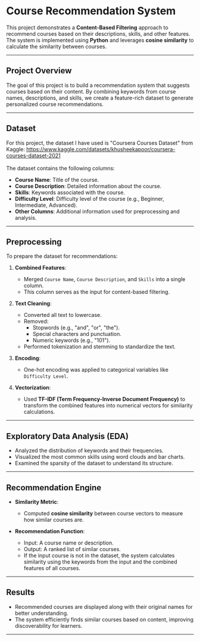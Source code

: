 # Course Recommendation System

This project demonstrates a **Content-Based Filtering** approach to recommend courses based on their descriptions, skills, and other features. The system is implemented using **Python** and leverages **cosine similarity** to calculate the similarity between courses.

---

## Project Overview

The goal of this project is to build a recommendation system that suggests courses based on their content. By combining keywords from course names, descriptions, and skills, we create a feature-rich dataset to generate personalized course recommendations.

---

## Dataset

For this project, the dataset I have used is "Coursera Courses Dataset" from Kaggle: https://www.kaggle.com/datasets/khusheekapoor/coursera-courses-dataset-2021 <br/><br/>
The dataset contains the following columns:
- **Course Name**: Title of the course.
- **Course Description**: Detailed information about the course.
- **Skills**: Keywords associated with the course.
- **Difficulty Level**: Difficulty level of the course (e.g., Beginner, Intermediate, Advanced).
- **Other Columns**: Additional information used for preprocessing and analysis.

---

## Preprocessing

To prepare the dataset for recommendations:
1. **Combined Features**:
   - Merged `Course Name`, `Course Description`, and `Skills` into a single column.
   - This column serves as the input for content-based filtering.

2. **Text Cleaning**:
   - Converted all text to lowercase.
   - Removed:
     - Stopwords (e.g., "and", "or", "the").
     - Special characters and punctuation.
     - Numeric keywords (e.g., "101").
   - Performed tokenization and stemming to standardize the text.

3. **Encoding**:
   - One-hot encoding was applied to categorical variables like `Difficulty Level`.

4. **Vectorization**:
   - Used **TF-IDF (Term Frequency-Inverse Document Frequency)** to transform the combined features into numerical vectors for similarity calculations.

---

## Exploratory Data Analysis (EDA)

- Analyzed the distribution of keywords and their frequencies.
- Visualized the most common skills using word clouds and bar charts.
- Examined the sparsity of the dataset to understand its structure.

---

## Recommendation Engine

- **Similarity Metric**: 
  - Computed **cosine similarity** between course vectors to measure how similar courses are.

- **Recommendation Function**:
  - Input: A course name or description.
  - Output: A ranked list of similar courses.
  - If the input course is not in the dataset, the system calculates similarity using the keywords from the input and the combined features of all courses.

---

## Results

- Recommended courses are displayed along with their original names for better understanding.
- The system efficiently finds similar courses based on content, improving discoverability for learners.

---
